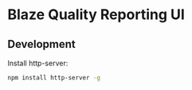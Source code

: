 # Blaze Quality Reporting UI

## Development

Install http-server:

```bash
npm install http-server -g
```

